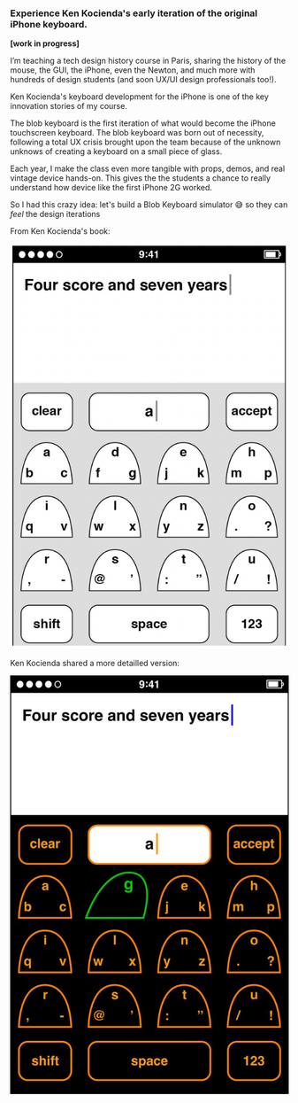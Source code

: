 ### Experience Ken Kocienda's early iteration of the original iPhone keyboard.

**[work in progress]**

I’m teaching a tech design history course in Paris, sharing the history of the mouse, the GUI, the iPhone, even the Newton, and much more with hundreds of design students (and soon UX/UI design professionals too!).

Ken Kocienda's keyboard development for the iPhone is one of the key innovation stories of my course.

The blob keyboard is the first iteration of what would become the iPhone touchscreen keyboard. The blob keyboard was born out of necessity, following a total UX crisis brought upon the team because of the unknown unknows of creating a keyboard on a small piece of glass.

Each year, I make the class even more tangible with props, demos, and real vintage device hands-on. This gives the the students a chance to really understand how device like the first iPhone 2G worked. 

So I had this crazy idea: let's build a Blob Keyboard simulator 😅 so they can *feel* the design iterations

From Ken Kocienda's book:

![blob-keyboard-book](blob-keyboard-book.png)

Ken Kocienda shared a more detailled version:

![blob-keyboard-bluesky](blob-keyboard-reference-kocienda.jpg)


